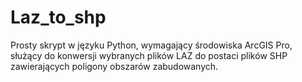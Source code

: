 # Laz_to_shp

Prosty skrypt w języku Python, wymagający środowiska ArcGIS Pro, służący do konwersji wybranych plików LAZ do postaci plików SHP zawierających poligony obszarów zabudowanych.

